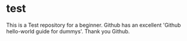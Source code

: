 # test
This is a Test repository for a beginner. 
Github has an excellent 'Github hello-world guide for dummys'. 
Thank you Github.
